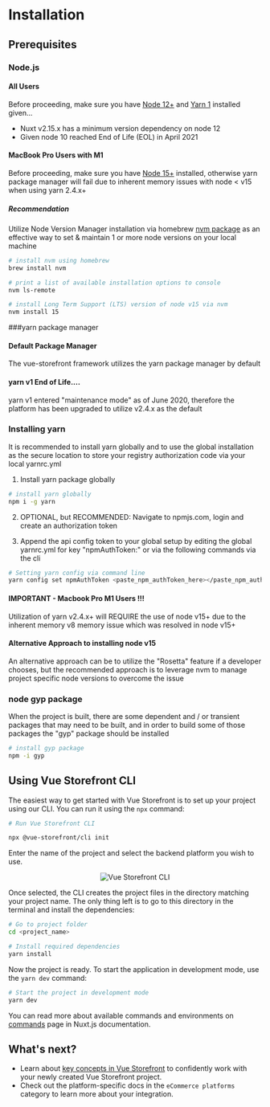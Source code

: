 # Installation

## Prerequisites

### Node.js
#### All Users
Before proceeding, make sure you have [Node 12+](https://nodejs.org/en/) and [Yarn 1](https://classic.yarnpkg.com/lang/en/) installed given...
* Nuxt v2.15.x has a minimum version dependency on node 12
* Given node 10 reached End of Life (EOL) in April 2021

#### MacBook Pro Users with M1
Before proceeding, make sure you have [Node 15+](https://nodejs.org/en/) installed, otherwise yarn package manager will fail due to inherent memory issues with node < v15 when using yarn 2.4.x+

##### Recommendation
Utilize Node Version Manager installation via homebrew [nvm package](https://formulae.brew.sh/formula/nvm#default) as an effective way to set & maintain 1 or more node versions on your local machine

``` bash
# install nvm using homebrew
brew install nvm
```

```bash
# print a list of available installation options to console
nvm ls-remote
```
```bash
# install Long Term Support (LTS) version of node v15 via nvm
nvm install 15
```


###yarn package manager
#### Default Package Manager
The vue-storefront framework utilizes the yarn package manager by default

#### yarn v1 End of Life....
yarn v1 entered "maintenance mode" as of June 2020, therefore the platform has been upgraded to utilize v2.4.x as the default

### Installing yarn
It is recommended to install yarn globally and to use the global installation as the secure location to store your registry authorization code via your local yarnrc.yml

1. Install yarn package globally

```bash
# install yarn globally
npm i -g yarn
```
2. OPTIONAL, but RECOMMENDED:  Navigate to npmjs.com, login and create an authorization token

3. Append the api config token to your global setup by editing the global yarnrc.yml for key "npmAuthToken:" or via the following commands via the cli
```bash
# Setting yarn config via command line
yarn config set npmAuthToken <paste_npm_authToken_here></paste_npm_authToken_here>
```



#### IMPORTANT - Macbook Pro M1 Users !!!

   Utilization of yarn v2.4.x+ will REQUIRE the use of node v15+ due to the inherent memory v8 memory issue which was resolved in node v15+

#### Alternative Approach to installing node v15
An alternative approach can be to utilize the "Rosetta" feature if a developer chooses, but the recommended approach is to leverage nvm to manage project specific node versions to overcome the issue 


### node gyp package
When the project is built, there are some dependent and /  or transient  packages that may need to be built, and in order to build some of those packages the "gyp" package should be installed
```bash
# install gyp package
npm -i gyp
```

## Using Vue Storefront CLI

The easiest way to get started with Vue Storefront is to set up your project using our CLI. You can run it using the `npx` command:

```bash
# Run Vue Storefront CLI

npx @vue-storefront/cli init
```
Enter the name of the project and select the backend platform you wish to use.

<center>
  <img src="../images/cli.jpg" alt="Vue Storefront CLI" />
</center>

Once selected, the CLI creates the project files in the directory matching your project name. The only thing left is to go to this directory in the terminal and install the dependencies:

```bash
# Go to project folder
cd <project_name>

# Install required dependencies
yarn install
```

Now the project is ready. To start the application in development mode, use the `yarn dev` command:

```bash
# Start the project in development mode
yarn dev
```

You can read more about available commands and environments on [commands](https://nuxtjs.org/docs/2.x/get-started/commands/) page in Nuxt.js documentation.

## What's next?

- Learn about [key concepts in Vue Storefront](./key-concepts.html) to confidently work with your newly created Vue Storefront project.
- Check out the platform-specific docs in the `eCommerce platforms` category to learn more about your integration.
